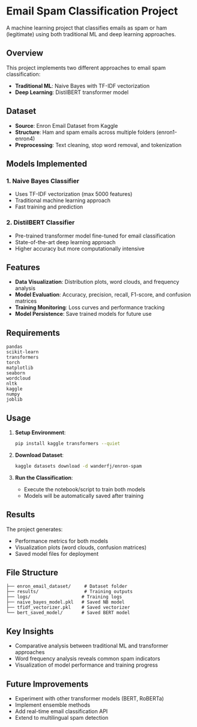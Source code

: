 # Email Spam Classification Project

A machine learning project that classifies emails as spam or ham (legitimate) using both traditional ML and deep learning approaches.

## Overview

This project implements two different approaches to email spam classification:
- **Traditional ML**: Naive Bayes with TF-IDF vectorization
- **Deep Learning**: DistilBERT transformer model

## Dataset

- **Source**: Enron Email Dataset from Kaggle
- **Structure**: Ham and spam emails across multiple folders (enron1-enron4)
- **Preprocessing**: Text cleaning, stop word removal, and tokenization

## Models Implemented

### 1. Naive Bayes Classifier
- Uses TF-IDF vectorization (max 5000 features)
- Traditional machine learning approach
- Fast training and prediction

### 2. DistilBERT Classifier
- Pre-trained transformer model fine-tuned for email classification
- State-of-the-art deep learning approach
- Higher accuracy but more computationally intensive

## Features

- **Data Visualization**: Distribution plots, word clouds, and frequency analysis
- **Model Evaluation**: Accuracy, precision, recall, F1-score, and confusion matrices
- **Training Monitoring**: Loss curves and performance tracking
- **Model Persistence**: Save trained models for future use

## Requirements

```
pandas
scikit-learn
transformers
torch
matplotlib
seaborn
wordcloud
nltk
kaggle
numpy
joblib
```

## Usage

1. **Setup Environment**:
   ```bash
   pip install kaggle transformers --quiet
   ```

2. **Download Dataset**:
   ```bash
   kaggle datasets download -d wanderfj/enron-spam
   ```

3. **Run the Classification**:
   - Execute the notebook/script to train both models
   - Models will be automatically saved after training

## Results

The project generates:
- Performance metrics for both models
- Visualization plots (word clouds, confusion matrices)
- Saved model files for deployment

## File Structure

```
├── enron_email_dataset/     # Dataset folder
├── results/                 # Training outputs
├── logs/                   # Training logs
├── naive_bayes_model.pkl   # Saved NB model
├── tfidf_vectorizer.pkl    # Saved vectorizer
└── bert_saved_model/       # Saved BERT model
```

## Key Insights

- Comparative analysis between traditional ML and transformer approaches
- Word frequency analysis reveals common spam indicators
- Visualization of model performance and training progress

## Future Improvements

- Experiment with other transformer models (BERT, RoBERTa)
- Implement ensemble methods
- Add real-time email classification API
- Extend to multilingual spam detection
